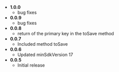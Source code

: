 * **1.0.0**
    * bug fixes
* **0.0.9**
    * bug fixes
* **0.0.8**
    * return of the primary key in the toSave method
* **0.0.7**
    * Included method toSave
* **0.0.6**
    * Updated minSdkVersion 17
* **0.0.5**
    * Initial release
